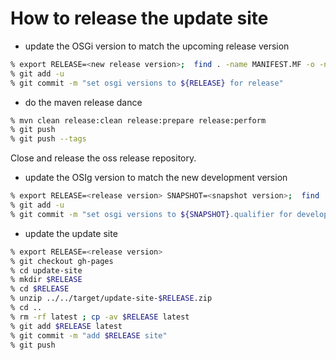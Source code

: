 # How to release the update site

- update the OSGi version to match the upcoming release version

```bash
% export RELEASE=<new release version>;  find . -name MANIFEST.MF -o -name feature.xml | xargs perl -pi -e "s|${RELEASE}.qualifier|${RELEASE}|"
% git add -u
% git commit -m "set osgi versions to ${RELEASE} for release"
```

- do the maven release dance

```bash
% mvn clean release:clean release:prepare release:perform
% git push
% git push --tags
```

Close and release the oss release repository.

- update the OSIg version to match the new development version

```bash
% export RELEASE=<release version> SNAPSHOT=<snapshot version>;  find . -name MANIFEST.MF -o -name feature.xml | xargs perl -pi -e "s|${RELEASE}|${SNAPSHOT}.qualifier|"
% git add -u
% git commit -m "set osgi versions to ${SNAPSHOT}.qualifier for development"
```

- update the update site

```bash
% export RELEASE=<release version>
% git checkout gh-pages
% cd update-site
% mkdir $RELEASE
% cd $RELEASE
% unzip ../../target/update-site-$RELEASE.zip
% cd ..
% rm -rf latest ; cp -av $RELEASE latest
% git add $RELEASE latest
% git commit -m "add $RELEASE site"
% git push
```


